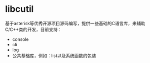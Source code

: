 # libcutil

基于asterisk等优秀开源项目源码编写，提供一些基础的C语言库，来辅助C/C++类的开发，目前支持：

- console
- cli
- log
- 公共基础库，例如：list以及系统函数的包装
